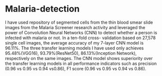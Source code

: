 # Malaria-detection
I have used repository of segmented cells from the thin blood smear slide images from the Malaria Screener research activity and leveraged the power of Convolution Neural Networks (CNN) to detect whether a person is infected with malaria or not. In a ten-fold cross- validation based on 27,578 single cell images, the average accuracy of my 7-layer CNN model is 96.11%. The three transfer learning models I have used only achieves 95.48%(VGG16), 93.79%(ResNet50), 86.13%(Inception Network), respectively on the same images. The CNN model shows superiority over the transfer learning models in all performance indicators such as precision (0.96 vs 0.95 vs 0.94 vs0.86), F1 score (0.96 vs 0.95 vs 0.94 vs 0.86).


